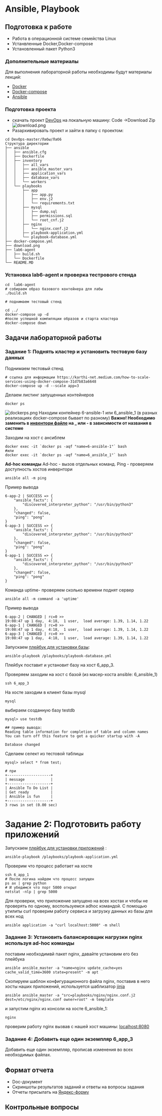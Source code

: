 # Ansible, Playbook

## Подготовка к работе

- Работа в операционной системе семейства Linux
- Устанвленные Docker,Docker-compose
- Установленный пакет Python3

### Дополнительные материалы
Для выполнения лабораторной работы необходимы будут материалы лекций:
- [Docker](https://www.youtube.com/watch?v=WjRye2bByEw&list=PLLELLTvDgUQ-iwnE9coLhb-ynyZUGzW6q&index=2)
- [Docker-compose](https://www.youtube.com/watch?v=-bbxABMdHig&list=PLLELLTvDgUQ-iwnE9coLhb-ynyZUGzW6q&index=5)
- [Ansible](https://www.youtube.com/watch?v=59HZ6R6nYQ4&list=PLLELLTvDgUQ-iwnE9coLhb-ynyZUGzW6q&index=6)

### Подготовка проекта
  - скачать проект [DevOps](https://github.com/iu5git/DevOps) на локальную машину: Code ->Download Zip
  ![download.png](download.png)
  - Разархивировать проект и зайти в папку с проектом:
```
cd DevOps-master/Лабы/Лаб6
Структура директории
├── ansible
│   ├── ansible.cfg
│   ├── Dockerfile
│   ├── inventory
│   │   ├── all_vars
│   │   ├── ansible_master_vars
│   │   ├── application_vars
│   │   ├── database_vars
│   │   └── workers
│   └── playbooks
│       ├── app
│       │   ├── app.py
│       │   ├── env.j2
│       │   └── requirements.txt
│       ├── mysql
│       │   ├── dump.sql
│       │   ├── permissions.sql
│       │   └── root_cnf.j2
│       ├── nginx
│       │   └── nginx.conf.j2
│       ├── playbook-application.yml
│       └── playbook-database.yml
├── docker-compose.yml
├── download.png
├── lab6-agent
│   ├── build.sh
│   └── Dockerfile
└── README.MD

```

### Установка lab6-agent и проверка тестрового стенда
```
cd  lab6-agent
# собираем образ базового контейнера для лабы
./build.sh

# поднимаем тестовый стенд

cd ../
docker-compose up -d
#после успешной компиляции образов и старта кластера
docker-compose down
```


## Задачи лабораторной работы
### Задание 1: Поднять кластер и установить тестовую базу данных

Поднимаем тестовый стенд
```
# ссылка для информации https://karthi-net.medium.com/how-to-scale-services-using-docker-compose-31d7b83a6648
docker-compose up -d --scale app=3
```

Делаем листинг запущенных контейнеров
```
docker ps
```
![dockerps.png](dockerps.png)
Находим контейнер 6-ansible-1 или 6_ansible_1 (в разных реализациях docker-compose бывает по разному)
**Важно! Необходимо заменить в [инвентори файле](ansible/inventory/workers) на _ или - в зависимости от названия в системе**

Заходим на хост с ансиблем
```
docker exec -it `docker ps -aqf "name=6-ansible-1"` bash
#или
docker exec -it `docker ps -aqf "name=6_ansible_1"` bash
```
**Ad-hoc команды**
Ad-hoc - вызов отдельных команд.
Ping - проверяем доступность хостов инвернтори
```
ansible all -m ping
```
Пример вывода
```
6-app-2 | SUCCESS => {
    "ansible_facts": {
        "discovered_interpreter_python": "/usr/bin/python3"
    },
    "changed": false,
    "ping": "pong"
}
6-app-3 | SUCCESS => {
    "ansible_facts": {
        "discovered_interpreter_python": "/usr/bin/python3"
    },
    "changed": false,
    "ping": "pong"
}
6-app-1 | SUCCESS => {
    "ansible_facts": {
        "discovered_interpreter_python": "/usr/bin/python3"
    },
    "changed": false,
    "ping": "pong"
}
```
Команда uptime- проверяем сколько времени поднят сервер
```
ansible all -m command -a 'uptime'
```
Пример вывода
```
6-app-2 | CHANGED | rc=0 >>
19:08:47 up 1 day,  4:18,  1 user,  load average: 1.39, 1.14, 1.22
6-app-1 | CHANGED | rc=0 >>
19:08:47 up 1 day,  4:18,  1 user,  load average: 1.39, 1.14, 1.22
6-app-3 | CHANGED | rc=0 >>
19:08:47 up 1 day,  4:18,  1 user,  load average: 1.39, 1.14, 1.22
```

Запускаем [плейбук для установки базы](ansible/playbooks/playbook-database.yml):
```
ansible-playbook /playbooks/playbook-database.yml
```
Плейбук поставит и установит базу на хост 6_app_3.

Проверяем
заходим на хост с базой (из масер-хоста ansible: 6_ansible_1)
```
ssh 6_app_3
```
На хосте заходим в клиент базы mysql
```
mysql
```
выбираем созданную базу testdb
```
mysql> use testdb

## пример вывода: 
Reading table information for completion of table and column names
You can turn off this feature to get a quicker startup with -A

Database changed
```
Сделаем селект из тестовой таблицы
```
mysql> select * from test;

# при
+--------------------+
| message            |
+--------------------+
| Ansible To Do List |
| Get ready          |
| Ansible is fun     |
+--------------------+
3 rows in set (0.00 sec)

```

# Задание 2: Подготовить работу приложений
Запускаем [плейбук для установки приложений](ansible/playbooks/playbook-application.yml) :
```
ansible-playbook /playbooks/playbook-application.yml
```

Проверим что процесс работает на хосте
```
ssh 6_app_1
# После логина найдем что процесс запущен
ps ax | grep python 
# И убедимся что порт 5000 открыт
netstat -nlp | grep 5000
```

Для проверки, что приложение запущено на всех хостах и чтобы не проверять по одному, воспользуемся adhoc командой. 
C помощью утилиты curl проверим работу сервиса и загрузку данных из базы для всех нод
```
ansible application -a "curl localhost:5000" -m shell
```

### Задание 3: Установить балансировщик нагрузки nginx используя ad-hoc команды
поставим необходимвй пакет nginx, давайте установим его без плейбука
```
ansible ansible_master -a "name=nginx update_cache=yes cache_valid_time=3600 state=present" -m apt
```
Скопируем шаблон конфигурационного файла nginx, поставив в него хосты наших приложений, используется шаблизатор [jinja](https://jinja.palletsprojects.com/en/3.0.x/templates/)
```
ansible ansible_master -a "src=playbooks/nginx/nginx.conf.j2 dest=/etc/nginx/nginx.conf owner=root" -m template
```
и запустим nginx из консоли на хосте 6_ansible_1:
```
nginx
```
проверим работу nginx вызвав с нашей хост машины: [localhost:8080](localhost:8080)

### Задание 4: Добавить еще один экземпляр 6_app_3
Добавить еще один экземпляр, прописав изменения во всех необходимых файлах.

## Формат отчета
- Doc-документ
- Скриншоты результатов заданий и ответы на вопросы задания
- Отчеты присылать на [Яндекс-форму](https://forms.yandex.ru/u/63428b48921ce71d986818ef/)

## Контрольные вопросы
